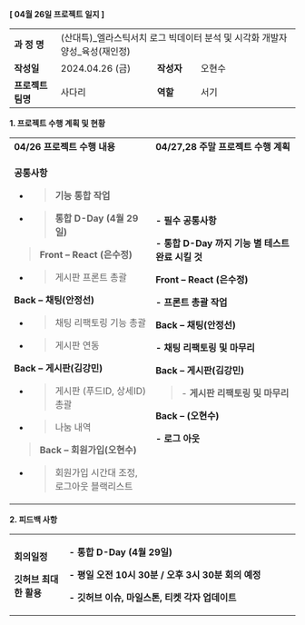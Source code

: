 **\[ 04월 26일 프로젝트 일지 \]**

<table>
<colgroup>
<col style="width: 16%" />
<col style="width: 33%" />
<col style="width: 15%" />
<col style="width: 34%" />
</colgroup>
<tbody>
<tr class="odd">
<td><strong>과 정 명</strong></td>
<td colspan="3">(산대특)_엘라스틱서치 로그 빅데이터 분석 및 시각화
개발자 양성_육성(재인정)</td>
</tr>
<tr class="even">
<td><strong>작성일</strong></td>
<td>2024.04.26 (금)</td>
<td><strong>작성자</strong></td>
<td>오현수</td>
</tr>
<tr class="odd">
<td><strong>프로젝트 팀명</strong></td>
<td>사다리</td>
<td><strong>역할</strong></td>
<td>서기</td>
</tr>
</tbody>
</table>

**1. 프로젝트 수행 계획 및 현황**

<table>
<colgroup>
<col style="width: 49%" />
<col style="width: 50%" />
</colgroup>
<tbody>
<tr class="odd">
<td><strong>04/26 프로젝트 수행 내용</strong></td>
<td><strong>04/27,28 주말 프로젝트 수행 계획</strong></td>
</tr>
<tr class="even">
<td><p><strong>공통사항</strong></p>
<ul>
<li><blockquote>
<p><strong>기능 통합 작업</strong></p>
</blockquote></li>
<li><blockquote>
<p><strong>통합 D-Day (4월 29일)</strong></p>
</blockquote></li>
</ul>
<blockquote>
<p><strong>Front – React (은수정)</strong></p>
</blockquote>
<ul>
<li><blockquote>
<p>게시판 프론트 총괄</p>
</blockquote></li>
</ul>
<p><strong>Back – 채팅(안정선)</strong></p>
<ul>
<li><blockquote>
<p>채팅 리팩토링 기능 총괄</p>
</blockquote></li>
<li><blockquote>
<p>게시판 연동</p>
</blockquote></li>
</ul>
<p><strong>Back – 게시판(김강민)</strong></p>
<ul>
<li><blockquote>
<p>게시판 (푸드ID, 상세ID) 총괄</p>
</blockquote></li>
<li><blockquote>
<p>나눔 내역</p>
</blockquote></li>
</ul>
<blockquote>
<p><strong>Back – 회원가입(오현수)</strong></p>
</blockquote>
<ul>
<li><blockquote>
<p>회원가입 시간대 조정, 로그아웃 블랙리스트</p>
</blockquote></li>
</ul></td>
<td><p><strong>- 필수 공통사항</strong></p>
<p><strong>- 통합 D-Day 까지 기능 별 테스트 완료 시킬 것</strong></p>
<p><strong>Front – React (은수정)</strong></p>
<p><strong>- 프론트 총괄 작업</strong></p>
<p><strong>Back – 채팅(안정선)</strong></p>
<p><strong>- 채팅 리팩토링 및 마무리</strong></p>
<p><strong>Back – 게시판(김강민)</strong></p>
<blockquote>
<p>- <strong>게시판 리팩토링 및 마무리</strong></p>
</blockquote>
<p><strong>Back – (오현수)</strong></p>
<p><strong>- 로그 아웃</strong></p></td>
</tr>
</tbody>
</table>

**2. 피드백 사항**

<table>
<colgroup>
<col style="width: 19%" />
<col style="width: 80%" />
</colgroup>
<tbody>
<tr class="odd">
<td><p><strong>회의일정</strong></p>
<p><strong>깃허브 최대한 활용</strong></p></td>
<td><p><strong>- 통합 D-Day (4월 29일)</strong></p>
<p><strong>- 평일 오전 10시 30분 / 오후 3시 30분 회의 예정</strong></p>
<p><strong>- 깃허브 이슈, 마일스톤, 티켓 각자 업데이트</strong></p></td>
</tr>
</tbody>
</table>
